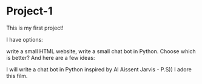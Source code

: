 # Project-1
This is my first project!


I have options: 


write a small HTML website, write a small chat bot in Python. Choose which is better? 
And here are a few ideas: 


I will write a chat bot in Python inspired by Al Aissent Jarvis - P.S)) I adore this film.
